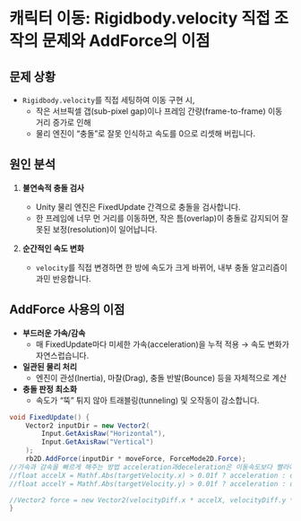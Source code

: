 # 캐릭터 이동: Rigidbody.velocity 직접 조작의 문제와 AddForce의 이점

## 문제 상황
- `Rigidbody.velocity`를 직접 세팅하여 이동 구현 시,  
  - 작은 서브픽셀 갭(sub-pixel gap)이나 프레임 간량(frame-to-frame) 이동 거리 증가로 인해  
  - 물리 엔진이 “충돌”로 잘못 인식하고 속도를 0으로 리셋해 버립니다.

## 원인 분석
1. **불연속적 충돌 검사**  
   - Unity 물리 엔진은 FixedUpdate 간격으로 충돌을 검사합니다.  
   - 한 프레임에 너무 먼 거리를 이동하면, 작은 틈(overlap)이 충돌로 감지되어 잘못된 보정(resolution)이 일어납니다.

2. **순간적인 속도 변화**  
   - `velocity`를 직접 변경하면 한 방에 속도가 크게 바뀌어, 내부 충돌 알고리즘이 과민 반응합니다.

## AddForce 사용의 이점
- **부드러운 가속/감속**  
  - 매 FixedUpdate마다 미세한 가속(acceleration)을 누적 적용 → 속도 변화가 자연스럽습니다.  
- **일관된 물리 처리**  
  - 엔진이 관성(Inertia), 마찰(Drag), 충돌 반발(Bounce) 등을 자체적으로 계산  
- **충돌 판정 최소화**  
  - 속도가 “뚝” 튀지 않아 트래블링(tunneling) 및 오작동이 감소합니다.

```csharp
void FixedUpdate() {
    Vector2 inputDir = new Vector2(
        Input.GetAxisRaw("Horizontal"),
        Input.GetAxisRaw("Vertical")
    );
    rb2D.AddForce(inputDir * moveForce, ForceMode2D.Force);
//가속과 감속을 빠르게 해주는 방법 acceleration과deceleration은 이동속도보다 빨라야한다
//float accelX = Mathf.Abs(targetVelocity.x) > 0.01f ? acceleration : deceleration;
//float accelY = Mathf.Abs(targetVelocity.y) > 0.01f ? acceleration : deceleration;

//Vector2 force = new Vector2(velocityDiff.x * accelX, velocityDiff.y * accelY);
}
```
